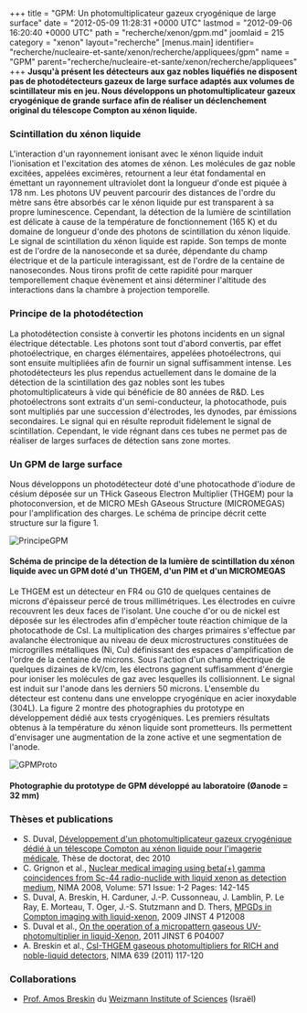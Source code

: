 \+++
title = "GPM: Un photomultiplicateur gazeux cryogénique de large surface"
date = "2012-05-09 11:28:31 +0000 UTC"
lastmod = "2012-09-06 16:20:40 +0000 UTC"
path = "recherche/xenon/gpm.md"
joomlaid = 215
category = "xenon"
layout="recherche"
[menus.main]
  identifier= "recherche/nucleaire-et-sante/xenon/recherche/appliquees/gpm"
  name = "GPM"
  parent="recherche/nucleaire-et-sante/xenon/recherche/appliquees"
\+++
**Jusqu'à présent les détecteurs aux gaz nobles liquéfiés ne disposent pas de photodétecteurs gazeux de large surface adaptés aux volumes de scintillateur mis en jeu. Nous développons un photomultiplicateur gazeux cryogénique de grande surface afin de réaliser un déclenchement original du télescope Compton au xénon liquide.**

### Scintillation du xénon liquide

L'interaction d'un rayonnement ionisant avec le xénon liquide induit l'ionisation et l'excitation des atomes de xénon. Les molécules de gaz noble excitées, appelées excimères, retournent a leur état fondamental en émettant un rayonnement ultraviolet dont la longueur d'onde est piquée à 178 nm. Les photons UV peuvent parcourir des distances de l'ordre du mètre sans être absorbés car le xénon liquide pur est transparent à sa propre luminescence. Cependant, la détection de la lumière de scintillation est délicate à cause de la température de fonctionnement (165 K) et du domaine de longueur d'onde des photons de scintillation du xénon liquide. Le signal de scintillation du xénon liquide est rapide. Son temps de monte est de l'ordre de la nanoseconde et sa durée, dépendante du champ électrique et de la particule interagissant, est de l'ordre de la centaine de nanosecondes. Nous tirons profit de cette rapidité pour marquer temporellement chaque évènement et ainsi déterminer l'altitude des interactions dans la chambre à projection temporelle.

### Principe de la photodétection

La photodétection consiste à convertir les photons incidents en un signal électrique détectable. Les photons sont tout d'abord convertis, par effet photoélectrique, en charges élémentaires, appelées photoélectrons, qui sont ensuite multipliées afin de fournir un signal suffisamment intense. Les photodétecteurs les plus rependus actuellement dans le domaine de la détection de la scintillation des gaz nobles sont les tubes photomultiplicateurs à vide qui bénéficie de 80 années de R&D. Les photoélectrons sont extraits d'un semi-conducteur, la photocathode, puis sont multipliés par une succession d'électrodes, les dynodes, par émissions secondaires. Le signal qui en résulte reproduit fidèlement le signal de scintillation. Cependant, le vide régnant dans ces tubes ne permet pas de réaliser de larges surfaces de détection sans zone mortes.

### Un GPM de large surface

Nous développons un photodétecteur doté d'une photocathode d'iodure de césium déposée sur un THick Gaseous Electron Multiplier (THGEM) pour la photoconversion, et de MICRO MEsh GAseous Structure (MICROMEGAS) pour l'amplification des charges. Le schéma de principe décrit cette structure sur la figure 1.

![PrincipeGPM](/images/Recherche/Xenon/PrincipeGPM.gif)

#### Schéma de principe de la détection de la lumière de scintillation du xénon liquide avec un GPM doté d'un THGEM, d'un PIM et d'un MICROMEGAS

Le THGEM est un détecteur en FR4 ou G10 de quelques centaines de microns d'épaisseur percé de trous millimétriques. Les électrodes en cuivre recouvrent les deux faces de l'isolant. Une couche d'or ou de nickel est déposée sur les électrodes afin d'empêcher toute réaction chimique de la photocathode de CsI. La multiplication des charges primaires s'effectue par avalanche électronique au niveau de deux microstructures constituées de microgrilles métalliques (Ni, Cu) définissant des espaces d'amplification de l'ordre de la centaine de microns. Sous l'action d'un champ électrique de quelques dizaines de kV/cm, les électrons gagnent suffisamment d'énergie pour ioniser les molécules de gaz avec lesquelles ils collisionnent. Le signal est induit sur l'anode dans les derniers 50 microns. L'ensemble du détecteur est contenu dans une enveloppe cryogénique en acier inoxydable (304L). La figure 2 montre des photographies du prototype en développement dédié aux tests cryogéniques. Les premiers résultats obtenus à la température du xénon liquide sont prometteurs. Ils permettent d'envisager une augmentation de la zone active et une segmentation de l'anode.

![GPMProto](/images/Recherche/Xenon/GPMProto.gif)

#### Photographie du prototype de GPM développé au laboratoire (Øanode = 32 mm)

### Thèses et publications

-   S. Duval, [Développement d'un photomultiplicateur gazeux cryogénique dédié à un télescope Compton au xénon liquide pour l'imagerie médicale](http://tel.archives-ouvertes.fr/tel-00594636_v1/), Thèse de doctorat, dec 2010
-   C. Grignon et al., [Nuclear medical imaging using beta(+) gamma coincidences from Sc-44 radio-nuclide with liquid xenon as detection medium](http://www.sciencedirect.com/science/article/pii/S0168900206018456), NIMA 2008, Volume: 571 Issue: 1-2 Pages: 142-145
-   S. Duval, A. Breskin, H. Carduner, J.-P. Cussonneau, J. Lamblin, P. Le Ray, E. Morteau, T. Oger, J.-S. Stutzmann and D. Thers, [MPGDs in Compton imaging with liquid-xenon](http://iopscience.iop.org/1748-0221/4/12/P12008), 2009 JINST 4 P12008
-   S. Duval et al., [On the operation of a micropattern gaseous UV-photomultiplier in liquid-Xenon](http://iopscience.iop.org/1748-0221/6/04/P04007), 2011 JINST 6 P04007
-   A. Breskin et al., [CsI-THGEM gaseous photomultipliers for RICH and noble-liquid detectors](http://dx.doi.org/10.1016/j.nima.2010.10.034), NIMA 639 (2011) 117-120

### Collaborations

-   [Prof. Amos Breskin](mailto:Amos.Breskin@weizmann.ac.il) du [Weizmann Institute of Sciences](http://www.weizmann.ac.il/) (Israël)
